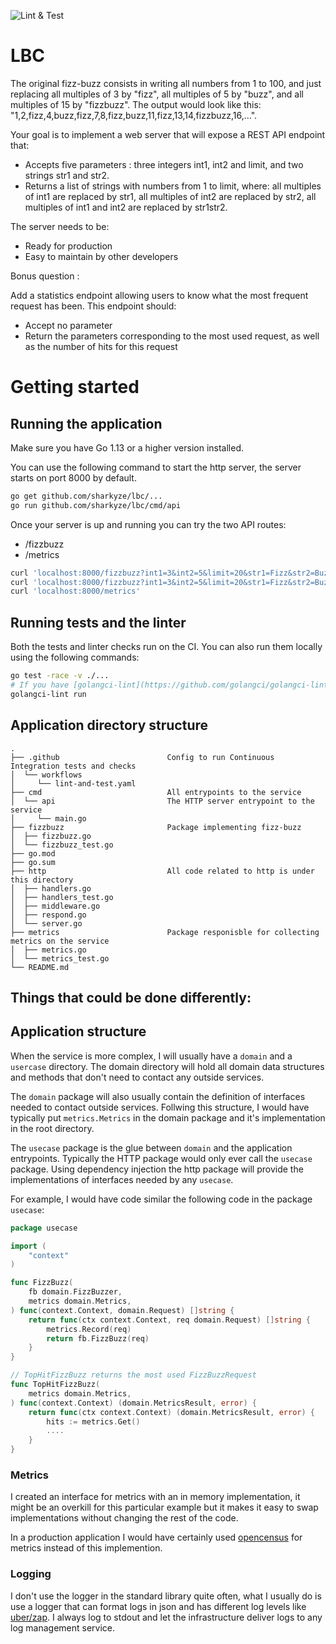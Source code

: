 ![Lint & Test](https://github.com/sharkyze/lbc/workflows/Lint%20&%20Test/badge.svg)

# LBC

The original fizz-buzz consists in writing all numbers from 1 to 100, and just replacing all multiples of 3 by "fizz", all multiples of 5 by "buzz", and all multiples of 15 by "fizzbuzz". The output would look like this: "1,2,fizz,4,buzz,fizz,7,8,fizz,buzz,11,fizz,13,14,fizzbuzz,16,...".

Your goal is to implement a web server that will expose a REST API endpoint that:

- Accepts five parameters : three integers int1, int2 and limit, and two strings str1 and str2.
- Returns a list of strings with numbers from 1 to limit, where: all multiples of int1 are replaced by str1, all multiples of int2 are replaced by str2, all multiples of int1 and int2 are replaced by str1str2.

The server needs to be:

- Ready for production
- Easy to maintain by other developers

Bonus question :

Add a statistics endpoint allowing users to know what the most frequent request has been. This endpoint should:

- Accept no parameter
- Return the parameters corresponding to the most used request, as well as the number of hits for this request

# Getting started

## Running the application

Make sure you have Go 1.13 or a higher version installed.

You can use the following command to start the http server, the server starts on port 8000 by default.

```bash
go get github.com/sharkyze/lbc/...
go run github.com/sharkyze/lbc/cmd/api
```

Once your server is up and running you can try the two API routes:

- /fizzbuzz
- /metrics

```bash
curl 'localhost:8000/fizzbuzz?int1=3&int2=5&limit=20&str1=Fizz&str2=Buzz'
curl 'localhost:8000/fizzbuzz?int1=3&int2=5&limit=20&str1=Fizz&str2=Buzz'
curl 'localhost:8000/metrics'
```

## Running tests and the linter

Both the tests and linter checks run on the CI.
You can also run them locally using the following commands:

```bash
go test -race -v ./...
# If you have [golangci-lint](https://github.com/golangci/golangci-lint) installed you can run:
golangci-lint run
```

## Application directory structure

```
.
├── .github                        Config to run Continuous Integration tests and checks
│  └── workflows
│     └── lint-and-test.yaml
├── cmd                            All entrypoints to the service
│  └── api                         The HTTP server entrypoint to the service
│     └── main.go
├── fizzbuzz                       Package implementing fizz-buzz
│  ├── fizzbuzz.go
│  └── fizzbuzz_test.go
├── go.mod
├── go.sum
├── http                           All code related to http is under this directory
│  ├── handlers.go
│  ├── handlers_test.go
│  ├── middleware.go
│  ├── respond.go
│  └── server.go
├── metrics                        Package responisble for collecting metrics on the service
│  ├── metrics.go
│  └── metrics_test.go
└── README.md
```

## Things that could be done differently:

## Application structure

When the service is more complex, I will usually have a `domain` and a `usercase` directory.
The domain directory will hold all domain data structures and methods that don't need to
contact any outside services.

The `domain` package will also usually contain the definition of interfaces needed to contact
outside services. Follwing this structure, I would have typically put `metrics.Metrics` in the
domain package and it's implementation in the root directory.

The `usecase` package is the glue between `domain` and the application entrypoints. Typically
the HTTP package would only ever call the `usecase` package. Using dependency injection the http
package will provide the implementations of interfaces needed by any `usecase`.

For example, I would have code similar the following code in the package `usecase`:

```go
package usecase

import (
	"context"
)

func FizzBuzz(
	fb domain.FizzBuzzer,
	metrics domain.Metrics,
) func(context.Context, domain.Request) []string {
	return func(ctx context.Context, req domain.Request) []string {
		metrics.Record(req)
		return fb.FizzBuzz(req)
	}
}

// TopHitFizzBuzz returns the most used FizzBuzzRequest
func TopHitFizzBuzz(
	metrics domain.Metrics,
) func(context.Context) (domain.MetricsResult, error) {
	return func(ctx context.Context) (domain.MetricsResult, error) {
		hits := metrics.Get()
		....
	}
}
```

### Metrics

I created an interface for metrics with an in memory implementation,
it might be an overkill for this particular example but it makes it easy to swap implementations without changing the rest of the code.

In a production application I would have certainly used [opencensus](https://opencensus.io/quickstart/go/metrics/)
for metrics instead of this implemention.

### Logging

I don't use the logger in the standard library quite often, what I usually do is use a logger that can
format logs in json and has different log levels like [uber/zap](https://github.com/uber-go/zap).
I always log to stdout and let the infrastructure deliver logs to any log management service.
